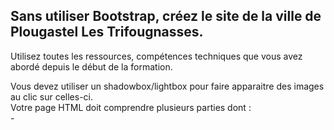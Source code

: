 ## Sans utiliser Bootstrap, créez le site de la ville de Plougastel Les Trifougnasses. ##
Utilisez toutes les ressources, compétences techniques que vous avez abordé depuis le début de la formation.  

Vous devez utiliser un shadowbox/lightbox pour faire apparaitre des images au clic sur celles-ci.  
Votre page HTML doit comprendre plusieurs parties dont :  
    - 

